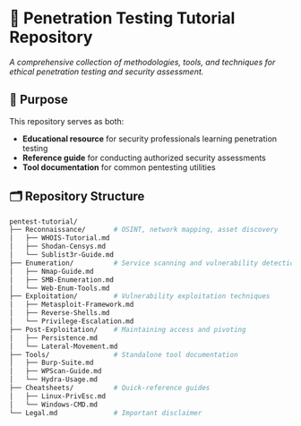 # 🔐 Penetration Testing Tutorial Repository

*A comprehensive collection of methodologies, tools, and techniques for ethical penetration testing and security assessment.*

## 📌 Purpose
This repository serves as both:
- **Educational resource** for security professionals learning penetration testing
- **Reference guide** for conducting authorized security assessments
- **Tool documentation** for common pentesting utilities

## 🗂️ Repository Structure
```bash
pentest-tutorial/
├── Reconnaissance/       # OSINT, network mapping, asset discovery
│   ├── WHOIS-Tutorial.md
│   ├── Shodan-Censys.md
│   └── Sublist3r-Guide.md
├── Enumeration/          # Service scanning and vulnerability detection
│   ├── Nmap-Guide.md
│   ├── SMB-Enumeration.md
│   └── Web-Enum-Tools.md
├── Exploitation/         # Vulnerability exploitation techniques
│   ├── Metasploit-Framework.md
│   ├── Reverse-Shells.md
│   └── Privilege-Escalation.md
├── Post-Exploitation/    # Maintaining access and pivoting
│   ├── Persistence.md
│   └── Lateral-Movement.md
├── Tools/                # Standalone tool documentation
│   ├── Burp-Suite.md
│   ├── WPScan-Guide.md
│   └── Hydra-Usage.md
├── Cheatsheets/          # Quick-reference guides
│   ├── Linux-PrivEsc.md
│   └── Windows-CMD.md
└── Legal.md              # Important disclaimer
